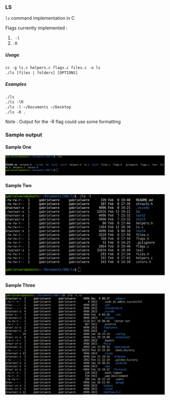 ### LS

`ls` command implementation in C

Flags currently implemented :
1. ` -l`
2. `-R`

##### Usage 

```console
cc -g ls.c helpers.c flags.c files.c -o ls
./ls [files | folders] [OPTIONS]
```

##### Examples

```console
./ls
./ls -lR
./ls -l ~/Documents ~/Desktop
./ls -R .
```

Note : Output for the -R flag could use some formatting

### Sample output

#### Sample One
![Sample One](samples/sample1.png)
#### Sample Two
![Sample Two](samples/sample2.png)
#### Sample Three
![Sample Three](samples/sample3.png)

